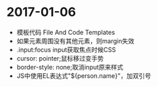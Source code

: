 # 2017-01-06
* 模板代码 File And Code Templates
* 如果元素周围没有其他元素，则margin失效
* .input:focus input获取焦点时候CSS
* cursor: pointer;鼠标移过变手势
* border-style: none;取消input原来样式
* JS中使用EL表达式"${person.name}"，加双引号